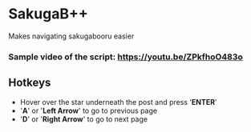 # SakugaB++
Makes navigating sakugabooru easier

### Sample video of the script: https://youtu.be/ZPkfhoO483o

## Hotkeys

* Hover over the star underneath the post and press '**ENTER**'
* '**A**' or '**Left Arrow**' to go to previous page
* '**D**' or '**Right Arrow**' to go to next page


